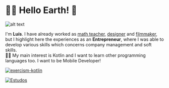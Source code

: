 # 👨‍🚀 Hello Earth! 👋 

![alt text](https://media1.tenor.com/images/54d68b1898cdf8cc7b32a9492a8e5f98/tenor.gif?itemid=17168868 "Logo Title Text 1")


I'm **Luís**. I have already worked as <u>math teacher</u>, <u>designer</u> and <u>filmmaker</u>, but I highlight here the experiences as an <b>Entrepreneur</b>, where I was able to develop various skills which concerns company management and soft skills.
<br>
👨‍💻 My main interest is Kotlin and I want to learn other programming languages too. I want to be Mobile Developer! 


[![exercism-kotlin](https://github-readme-stats.vercel.app/api/pin/?username=luishads&repo=exercism-kotlin)](https://github.com/luishads/exercism-kotlin)

[![Estudos](https://github-readme-stats.vercel.app/api/pin/?username=luishads&repo=Estudo-sobre-kotlin)](https://github.com/luishads/Estudo-sobre-kotlin)
